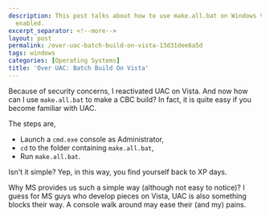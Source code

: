 ```yaml
---
description: This post talks about how to use make.all.bat on Windows Vista with UAC
  enabled.
excerpt_separator: <!--more-->
layout: post
permalink: /over-uac-batch-build-on-vista-13d31dee6a5d
tags: windows
categories: [Operating Systems]
title: 'Over UAC: Batch Build On Vista'
---
```

Because of security concerns, I reactivated UAC on Vista. And now how can I use `make.all.bat` to make a CBC build? In fact, it is quite easy if you become familiar with UAC.

The steps are,

* Launch a `cmd.exe` console as Administrator,
* `cd` to the folder containing `make.all.bat`,
* Run `make.all.bat`.

Isn't it simple? Yep, in this way, you find yourself back to XP days.

Why MS provides us such a simple way (although not easy to notice)? I guess for MS guys who develop pieces on Vista, UAC is also something blocks their way. A console walk around may ease their (and my) pains.
<!--more-->